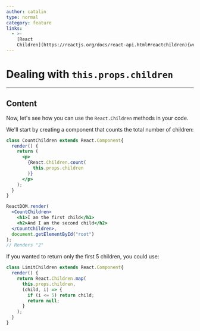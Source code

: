 ```yaml
---
author: catalin
type: normal
category: feature
links:
  - >-
    [React
    Children](https://reactjs.org/docs/react-api.html#reactchildren){website}
---
```


# Dealing with `this.props.children`


---

## Content

Now, let's see how you can use the `React.Children` methods in your code. 

We'll start by creating a component that counts the total number of children:

```jsx
class CountChildren extends React.Component{
  render() {
    return (
      <p>
        {React.Children.count(
          this.props.children
        )}
      </p>
    );
  }
}

ReactDOM.render(
  <CountChildren>
    <h1>I am the first child</h1>
    <h2>And I am the second child</h2>
  </CountChildren>,
  document.getElementById("root")
);
// Renders "2"
```

If you wanted to return only the first 5 children, you could use:

```jsx
class LimitChildren extends React.Component{
  render() {
    return React.Children.map(
      this.props.children,
      (child, i) => {
        if (i <= 5) return child;
        return null;
      }
    );
  }
}
```
